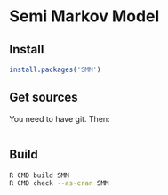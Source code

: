 # Semi Markov Model

## Install

```R
install.packages('SMM')
```

## Get sources

You need to have git. Then:
```
```

## Build

```bash
R CMD build SMM
R CMD check --as-cran SMM
```
